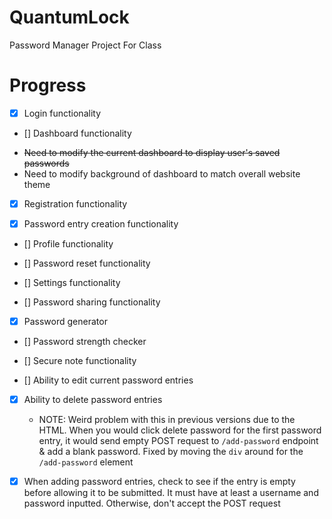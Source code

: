 # QuantumLock

Password Manager Project For Class

# Progress

- [x] Login functionality

- [] Dashboard functionality

* ~~Need to modify the current dashboard to display user's saved passwords~~
* Need to modify background of dashboard to match overall website theme

- [x] Registration functionality

- [x] Password entry creation functionality

- [] Profile functionality

- [] Password reset functionality

- [] Settings functionality

- [] Password sharing functionality

- [x] Password generator

- [] Password strength checker

- [] Secure note functionality

- [] Ability to edit current password entries

- [x] Ability to delete password entries
    - NOTE: Weird problem with this in previous versions due to the HTML. When you would click delete password for the first password entry, it would send empty POST request to `/add-password` endpoint & add a blank password. Fixed by moving the `div` around for the `/add-password` element 

- [x] When adding password entries, check to see if the entry is empty before allowing it to be submitted. It must have at least a username and password inputted. Otherwise, don't accept the POST request